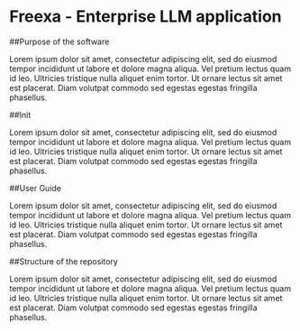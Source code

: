 # Freexa - Enterprise LLM application

##Purpose of the software

Lorem ipsum dolor sit amet, consectetur adipiscing elit, sed do eiusmod tempor incididunt ut labore et dolore magna aliqua.
Vel pretium lectus quam id leo.
Ultricies tristique nulla aliquet enim tortor.
Ut ornare lectus sit amet est placerat.
Diam volutpat commodo sed egestas egestas fringilla phasellus.

##Init

Lorem ipsum dolor sit amet, consectetur adipiscing elit, sed do eiusmod tempor incididunt ut labore et dolore magna aliqua.
Vel pretium lectus quam id leo.
Ultricies tristique nulla aliquet enim tortor.
Ut ornare lectus sit amet est placerat.
Diam volutpat commodo sed egestas egestas fringilla phasellus.

##User Guide

Lorem ipsum dolor sit amet, consectetur adipiscing elit, sed do eiusmod tempor incididunt ut labore et dolore magna aliqua.
Vel pretium lectus quam id leo.
Ultricies tristique nulla aliquet enim tortor.
Ut ornare lectus sit amet est placerat.
Diam volutpat commodo sed egestas egestas fringilla phasellus.

##Structure of the repository

Lorem ipsum dolor sit amet, consectetur adipiscing elit, sed do eiusmod tempor incididunt ut labore et dolore magna aliqua.
Vel pretium lectus quam id leo.
Ultricies tristique nulla aliquet enim tortor.
Ut ornare lectus sit amet est placerat.
Diam volutpat commodo sed egestas egestas fringilla phasellus.